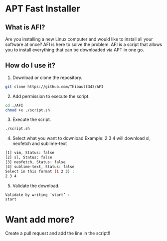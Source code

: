 # APT Fast Installer 
## What is AFI?
Are you installing a new Linux computer and would like to install all your software at once? AFI is here to solve the problem.
AFI is a script that allows you to install everything that can be downloaded via APT in one go.
## How do I use it?
1. Download or clone the repository.
```bash
git clone https://github.com/Thibault343/AFI

```
2. Add permission to execute the script.
```bash
cd ./AFI
chmod +x ./script.sh
```
3. Execute the script.
```bash
./script.sh
```
4. Select what you want to download 
Example: 2 3 4 will download sl, neofetch and sublime-text
```bash
[1] vim, Status: false
[2] sl, Status: false
[3] neofetch, Status: false
[4] sublime-text, Status: false
Select in this format (1 2 3) :
2 3 4
```
5. Validate the download.
```bash
Validate by writing ‘start’ :
start
```

# Want add more?
Create a pull request and add the line in the script!!

